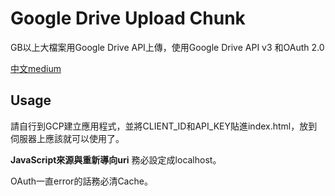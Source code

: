 # Google Drive Upload Chunk

GB以上大檔案用Google Drive API上傳，使用Google Drive API v3 和OAuth 2.0


[中文medium](https://linchyi0129.medium.com/big-file-upload-with-google-drive-api-4a6aa4e0fe49)

## Usage

請自行到GCP建立應用程式，並將CLIENT_ID和API_KEY貼進index.html，放到伺服器上應該就可以使用了。

**JavaScript來源與重新導向uri** 務必設定成localhost。

OAuth一直error的話務必清Cache。